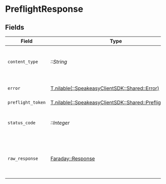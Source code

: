 # PreflightResponse


## Fields

| Field                                                                                            | Type                                                                                             | Required                                                                                         | Description                                                                                      |
| ------------------------------------------------------------------------------------------------ | ------------------------------------------------------------------------------------------------ | ------------------------------------------------------------------------------------------------ | ------------------------------------------------------------------------------------------------ |
| `content_type`                                                                                   | *::String*                                                                                       | :heavy_check_mark:                                                                               | HTTP response content type for this operation                                                    |
| `error`                                                                                          | [T.nilable(::SpeakeasyClientSDK::Shared::Error)](../../models/shared/error.md)                   | :heavy_minus_sign:                                                                               | Default error response                                                                           |
| `preflight_token`                                                                                | [T.nilable(::SpeakeasyClientSDK::Shared::PreflightToken)](../../models/shared/preflighttoken.md) | :heavy_minus_sign:                                                                               | OK                                                                                               |
| `status_code`                                                                                    | *::Integer*                                                                                      | :heavy_check_mark:                                                                               | HTTP response status code for this operation                                                     |
| `raw_response`                                                                                   | [Faraday::Response](https://www.rubydoc.info/gems/faraday/Faraday/Response)                      | :heavy_check_mark:                                                                               | Raw HTTP response; suitable for custom response parsing                                          |